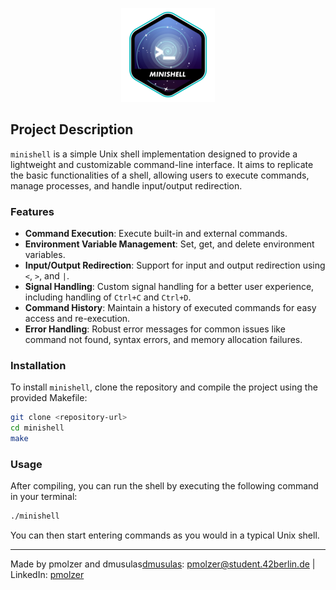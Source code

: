 <p align="center">
  <img src="https://github.com/mcombeau/mcombeau/blob/main/42_badges/minishelle.png" alt="Minishell 42 project badge"/>
</p>

## Project Description

`minishell` is a simple Unix shell implementation designed to provide a lightweight and customizable command-line interface. It aims to replicate the basic functionalities of a shell, allowing users to execute commands, manage processes, and handle input/output redirection.

### Features

- **Command Execution**: Execute built-in and external commands.
- **Environment Variable Management**: Set, get, and delete environment variables.
- **Input/Output Redirection**: Support for input and output redirection using `<`, `>`, and `|`.
- **Signal Handling**: Custom signal handling for a better user experience, including handling of `Ctrl+C` and `Ctrl+D`.
- **Command History**: Maintain a history of executed commands for easy access and re-execution.
- **Error Handling**: Robust error messages for common issues like command not found, syntax errors, and memory allocation failures.

### Installation

To install `minishell`, clone the repository and compile the project using the provided Makefile:

```bash
git clone <repository-url>
cd minishell
make
```

### Usage

After compiling, you can run the shell by executing the following command in your terminal:

```bash
./minishell
```

You can then start entering commands as you would in a typical Unix shell.

---
Made by pmolzer and dmusulas[dmusulas](https://github.com/Dmusulas): pmolzer@student.42berlin.de | LinkedIn: [pmolzer](https://www.linkedin.com/in/peter-moelzer//) 
